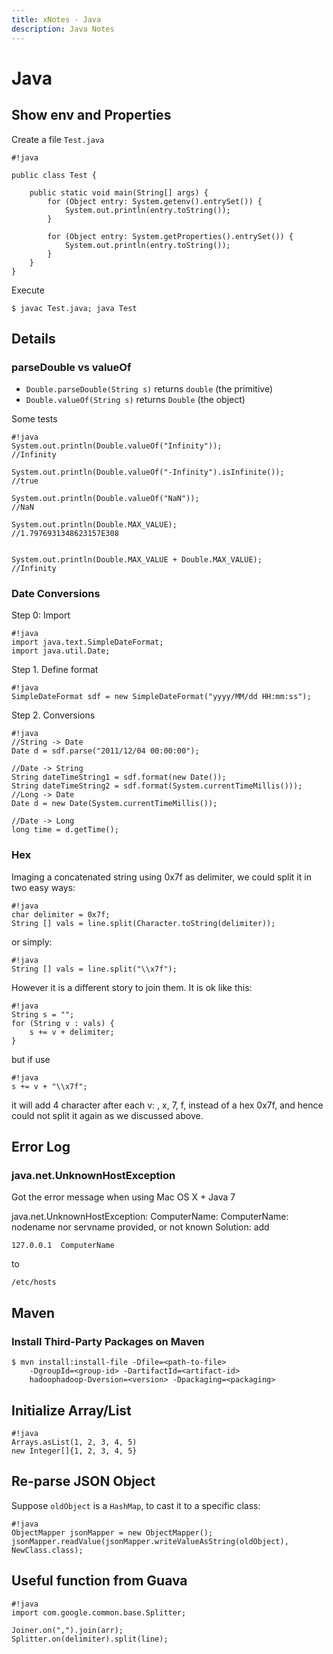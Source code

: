 ```yaml
---
title: xNotes - Java
description: Java Notes
---
```


Java
====

Show env and Properties
-----------------------

Create a file ``Test.java``

    #!java

    public class Test {

        public static void main(String[] args) {
            for (Object entry: System.getenv().entrySet()) {
                System.out.println(entry.toString());
            }

            for (Object entry: System.getProperties().entrySet()) {
                System.out.println(entry.toString());
            }
        }
    }

Execute

    $ javac Test.java; java Test

Details
-------

### parseDouble vs valueOf

* ``Double.parseDouble(String s)`` returns ``double`` (the primitive)
* ``Double.valueOf(String s)`` returns ``Double`` (the object)

Some tests

    #!java
    System.out.println(Double.valueOf("Infinity"));
    //Infinity

    System.out.println(Double.valueOf("-Infinity").isInfinite());
    //true

    System.out.println(Double.valueOf("NaN"));
    //NaN

    System.out.println(Double.MAX_VALUE);
    //1.7976931348623157E308


    System.out.println(Double.MAX_VALUE + Double.MAX_VALUE);
    //Infinity

### Date Conversions

Step 0: Import

    #!java
    import java.text.SimpleDateFormat;
    import java.util.Date; 

Step 1. Define format

    #!java
    SimpleDateFormat sdf = new SimpleDateFormat("yyyy/MM/dd HH:mm:ss"); 

Step 2. Conversions

    #!java
    //String -> Date
    Date d = sdf.parse("2011/12/04 00:00:00");

    //Date -> String
    String dateTimeString1 = sdf.format(new Date());
    String dateTimeString2 = sdf.format(System.currentTimeMillis()));
    //Long -> Date
    Date d = new Date(System.currentTimeMillis());

    //Date -> Long
    long time = d.getTime();

### Hex

Imaging a concatenated string using 0x7f as delimiter, we could split it in two easy ways:

    #!java
    char delimiter = 0x7f;
    String [] vals = line.split(Character.toString(delimiter));


or simply:

    #!java
    String [] vals = line.split("\\x7f");


However it is a different story to join them. It is ok like this:

    #!java
    String s = "";
    for (String v : vals) {
        s += v + delimiter; 
    }


but if use

    #!java
    s += v + "\\x7f";


it will add 4 character after each v: \, x, 7, f, instead of a hex 0x7f, and hence could not split it again as we discussed above.


Error Log
---------

### java.net.UnknownHostException

Got the error message when using Mac OS X + Java 7

java.net.UnknownHostException: ComputerName: ComputerName: nodename nor servname provided, or not known
Solution: add

    127.0.0.1  ComputerName

to

    /etc/hosts

Maven
-----

### Install Third-Party Packages on Maven

    $ mvn install:install-file -Dfile=<path-to-file>
        -DgroupId=<group-id> -DartifactId=<artifact-id> 
        hadoophadoop-Dversion=<version> -Dpackaging=<packaging>

Initialize Array/List
---------------------

    #!java
    Arrays.asList(1, 2, 3, 4, 5)
    new Integer[]{1, 2, 3, 4, 5}

Re-parse JSON Object
--------------------

Suppose ``oldObject`` is a ``HashMap``, to cast it to a specific class:

    #!java
    ObjectMapper jsonMapper = new ObjectMapper();
    jsonMapper.readValue(jsonMapper.writeValueAsString(oldObject), NewClass.class);

Useful function from Guava
--------------------------

    #!java
    import com.google.common.base.Splitter;
    
    Joiner.on(",").join(arr);
    Splitter.on(delimiter).split(line);
    
